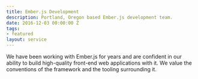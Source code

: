 ```yaml
---
title: Ember.js Development
description: Portland, Oregon based Ember.js development team.
date: 2016-12-03 00:00:00 Z
tags:
- featured
layout: service
---
```


We have been working with Ember.js for years and are confident in our
ability to build high-quality front-end web applications with it. We
value the conventions of the framework and the tooling surrounding it.
